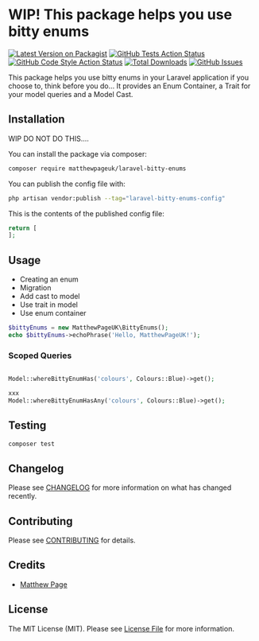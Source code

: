 # WIP!  This package helps you use bitty enums

[![Latest Version on Packagist](https://img.shields.io/packagist/v/matthewpageuk/laravel-bitty-enums.svg?style=flat-square)](https://packagist.org/packages/matthewpageuk/laravel-bitty-enums)
[![GitHub Tests Action Status](https://img.shields.io/github/actions/workflow/status/matthewpageuk/laravel-bitty-enums/run-tests.yml?branch=main&label=tests&style=flat-square)](https://github.com/matthewpageuk/laravel-bitty-enums/actions?query=workflow%3Arun-tests+branch%3Amain)
[![GitHub Code Style Action Status](https://img.shields.io/github/actions/workflow/status/matthewpageuk/laravel-bitty-enums/fix-php-code-style-issues.yml?branch=main&label=code%20style&style=flat-square)](https://github.com/matthewpageuk/laravel-bitty-enums/actions?query=workflow%3A"Fix+PHP+code+style+issues"+branch%3Amain)
[![Total Downloads](https://img.shields.io/packagist/dt/matthewpageuk/laravel-bitty-enums.svg?style=flat-square)](https://packagist.org/packages/matthewpageuk/laravel-bitty-enums)
[![GitHub Issues](https://img.shields.io/github/issues/matthewpageuk/laravel-bitty-enums)](https://github.com/matthewpageuk/laravel-bitty-enums/issues)

This package helps you use bitty enums in your Laravel application if you choose to, think before you do... It provides an Enum Container, a Trait for your model queries and a Model Cast.

## Installation

WIP DO NOT DO THIS....


You can install the package via composer:

```bash
composer require matthewpageuk/laravel-bitty-enums
```

You can publish the config file with:

```bash
php artisan vendor:publish --tag="laravel-bitty-enums-config"
```

This is the contents of the published config file:

```php
return [
];
```

## Usage

- Creating an enum
- Migration
- Add cast to model
- Use trait in model
- Use enum container

```php
$bittyEnums = new MatthewPageUK\BittyEnums();
echo $bittyEnums->echoPhrase('Hello, MatthewPageUK!');
```


### Scoped Queries

```php

Model::whereBittyEnumHas('colours', Colours::Blue)->get();

xxx
Model::whereBittyEnumHasAny('colours', Colours::Blue)->get();

```






## Testing

```bash
composer test
```

## Changelog

Please see [CHANGELOG](CHANGELOG.md) for more information on what has changed recently.

## Contributing

Please see [CONTRIBUTING](CONTRIBUTING.md) for details.

## Credits

- [Matthew Page](https://github.com/MatthewPageUK)

## License

The MIT License (MIT). Please see [License File](LICENSE.md) for more information.
